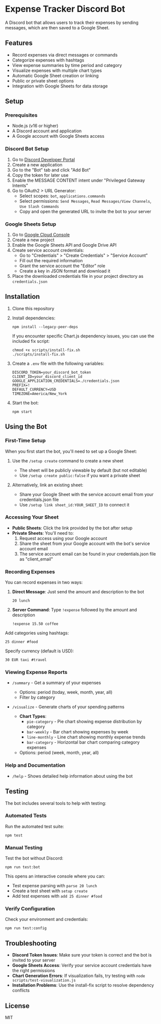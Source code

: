 # Expense Tracker Discord Bot

A Discord bot that allows users to track their expenses by sending messages, which are then saved to a Google Sheet.

## Features

- Record expenses via direct messages or commands
- Categorize expenses with hashtags
- View expense summaries by time period and category
- Visualize expenses with multiple chart types
- Automatic Google Sheet creation or linking
- Public or private sheet options
- Integration with Google Sheets for data storage

## Setup

### Prerequisites

- Node.js (v16 or higher)
- A Discord account and application
- A Google account with Google Sheets access

### Discord Bot Setup

1. Go to [Discord Developer Portal](https://discord.com/developers/applications)
2. Create a new application
3. Go to the "Bot" tab and click "Add Bot"
4. Copy the token for later use
5. Enable the MESSAGE CONTENT intent under "Privileged Gateway Intents"
6. Go to OAuth2 > URL Generator:
   - Select scopes: `bot`, `applications.commands`
   - Select permissions: `Send Messages`, `Read Messages/View Channels`, `Use Slash Commands`
   - Copy and open the generated URL to invite the bot to your server

### Google Sheets Setup

1. Go to [Google Cloud Console](https://console.cloud.google.com/)
2. Create a new project
3. Enable the Google Sheets API and Google Drive API
4. Create service account credentials:
   - Go to "Credentials" > "Create Credentials" > "Service Account"
   - Fill out the required information
   - Grant the service account the "Editor" role
   - Create a key in JSON format and download it
5. Place the downloaded credentials file in your project directory as `credentials.json`

## Installation

1. Clone this repository
2. Install dependencies:
   ```
   npm install --legacy-peer-deps
   ```
   
   If you encounter specific Chart.js dependency issues, you can use the included fix script:
   ```
   chmod +x scripts/install-fix.sh
   ./scripts/install-fix.sh
   ```

3. Create a `.env` file with the following variables:
   ```
   DISCORD_TOKEN=your_discord_bot_token
   CLIENT_ID=your_discord_client_id
   GOOGLE_APPLICATION_CREDENTIALS=./credentials.json
   PREFIX=!
   DEFAULT_CURRENCY=USD
   TIMEZONE=America/New_York
   ```

4. Start the bot:
   ```
   npm start
   ```

## Using the Bot

### First-Time Setup

When you first start the bot, you'll need to set up a Google Sheet:

1. Use the `/setup create` command to create a new sheet
   - The sheet will be publicly viewable by default (but not editable)
   - Use `/setup create public:false` if you want a private sheet

2. Alternatively, link an existing sheet:
   - Share your Google Sheet with the service account email from your credentials.json file
   - Use `/setup link sheet_id:YOUR_SHEET_ID` to connect it

### Accessing Your Sheet

- **Public Sheets**: Click the link provided by the bot after setup
- **Private Sheets**: You'll need to:
  1. Request access using your Google account
  2. Share the sheet from your Google account with the bot's service account email
  3. The service account email can be found in your credentials.json file as "client_email"

### Recording Expenses

You can record expenses in two ways:

1. **Direct Message**: Just send the amount and description to the bot
   ```
   20 lunch
   ```

2. **Server Command**: Type `!expense` followed by the amount and description
   ```
   !expense 15.50 coffee
   ```

Add categories using hashtags:
```
25 dinner #food
```

Specify currency (default is USD):
```
30 EUR taxi #travel
```

### Viewing Expense Reports

- `/summary` - Get a summary of your expenses
  - Options: period (today, week, month, year, all)
  - Filter by category

- `/visualize` - Generate charts of your spending patterns
  - **Chart Types**:
    - `pie-category` - Pie chart showing expense distribution by category
    - `bar-weekly` - Bar chart showing expenses by week
    - `line-monthly` - Line chart showing monthly expense trends
    - `bar-category` - Horizontal bar chart comparing category expenses
  - Options: period (week, month, year, all)

### Help and Documentation

- `/help` - Shows detailed help information about using the bot

## Testing

The bot includes several tools to help with testing:

### Automated Tests

Run the automated test suite:
```
npm test
```

### Manual Testing

Test the bot without Discord:
```
npm run test:bot
```

This opens an interactive console where you can:
- Test expense parsing with `parse 20 lunch`
- Create a test sheet with `setup create`
- Add test expenses with `add 25 dinner #food`

### Verify Configuration

Check your environment and credentials:
```
npm run test:config
```

## Troubleshooting

- **Discord Token Issues**: Make sure your token is correct and the bot is invited to your server
- **Google Sheets Access**: Verify your service account credentials have the right permissions
- **Chart Generation Errors**: If visualization fails, try testing with `node scripts/test-visualization.js`
- **Installation Problems**: Use the install-fix script to resolve dependency conflicts

## License

MIT

